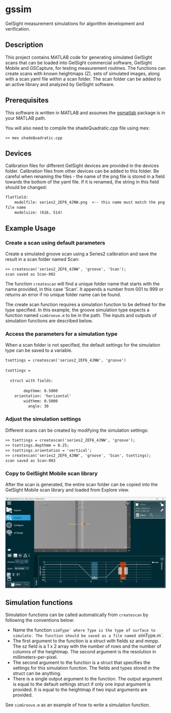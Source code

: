 # gssim
GelSight measurement simulations for algorithm development and verification.

## Description 

This project contains MATLAB code for generating simulated GelSight scans that can be loaded into GelSight commercial software, GelSight Mobile and GSCapture, for testing measurement routines. The functions can create scans with known heightmaps (Z), sets of simulated images, along with a scan.yaml file within a scan folder. The scan folder can be added to an active library and analyzed by GelSight software.

## Prerequisites

This software is written in MATLAB and assumes the [gsmatlab](https://github.com/gelsightinc/gsmatlab) package is in your MATLAB path.

You will also need to compile the shadeQuadratic.cpp file using mex:
```
>> mex shadeQuadratic.cpp
```

## Devices

Calibration files for different GelSight devices are provided in the devices
folder. Calibration files from other devices can be added to this folder. Be
careful when renaming the files - the name of the png file is stored in a field
towards the bottom of the yaml file.  If it is renamed, the string in this field
should be changed:
```
flatfield: 
    modelfile: series2_2EF6_4JNW.png  <-- this name must match the png file name
    modelsize: (616, 514)
```

## Example Usage

### Create a scan using default parameters
Create a simulated groove scan using a Series2 calibration and save the result
in a scan folder named Scan:
```
>> createscan('series2_2EF6_4JNW', 'groove', 'Scan');
scan saved as Scan-002
```
The function `createscan` will find a unique folder name that starts with the
name provided, in this case 'Scan'. It appends a number from 001 to 999 or
returns an error if no unique folder name can be found. 

The create scan function requires a simulation function to be defined for the
type specified. In this example, the groove simulation type expects a function
named `simGroove.m` to be in the path. The inputs and outputs of simulation
functions are described below. 

### Access the parameters for a simulation type
When a scan folder is not specified, the default settings for the simulation type can be saved to a variable.
```
tsettings = createscan('series2_2EF6_4JNW', 'groove')

tsettings = 

  struct with fields:

        depthmm: 0.5000
    orientation: 'horizontal'
        widthmm: 0.5000
          angle: 30
```

### Adjust the simulation settings

Different scans can be created by modifying the simulation settings:
```
>> tsettings = createscan('series2_2EF6_4JNW', 'groove');
>> tsettings.depthmm = 0.25;
>> tsettings.orientation = 'vertical';
>> createscan('series2_2EF6_4JNW', 'groove', 'Scan', tsettings);
scan saved as Scan-003
```

### Copy to GelSight Mobile scan library

After the scan is generated, the entire scan folder can be copied into the GelSight Mobile scan library and loaded from Explore view. 

![Scan-003 example](resources/gelsight-mobile-scan-003.jpg)

## Simulation functions

Simulation functions can be called automatically from `createscan` by following the conventions below:
- Name the function `simType' where Type is the type of surface to simulate. The function should be saved as a file named `simType.m`.
- The first argument to the function is a struct with fields sz and mmpp. The sz field is a 1 x 2 array with the number of rows and the number of columns of the heightmap. The second argument is the resolution in millimeters-per-pixel. 
- The second argument to the function is a struct that specifies the settings for this simulation function. The fields and types stored in the struct can be anything.
- There is a single output argument to the function. The output argument is equal to the default settings struct if only one input argument is provided. It is equal to the heightmap if two input arguments are provided.

See `simGroove.m` as an example of how to write a simulation function. 



